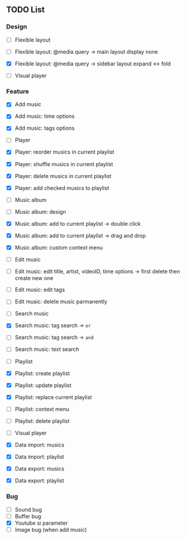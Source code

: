 ## TODO List

### Design

- [ ] Flexible layout
- [ ] Flexible layout: @media query -> main layout display none
- [x] Flexible layout: @media query -> sidebar layout expand <-> fold

- [ ] Visual player

### Feature

- [x] Add music
- [x] Add music: time options
- [x] Add music: tags options

- [ ] Player
- [x] Player: reorder musics in current playlist
- [x] Player: shuffle musics in current playlist
- [x] Player: delete musics in current playlist
- [x] Player: add checked musics to playlist

- [ ] Music album
- [ ] Music album: design
- [x] Music album: add to current playlist -> double click
- [x] Music album: add to current playlist -> drag and drop
- [x] Music album: custom context menu

- [ ] Edit music
- [ ] Edit music: edit title, artist, videoID, time options -> first delete then create new one
- [ ] Edit music: edit tags
- [ ] Edit music: delete music parmanently

- [ ] Search music
- [x] Search music: tag search -> `or`
- [ ] Search music: tag search -> `and`
- [ ] Search music: text search

- [ ] Playlist
- [x] Playlist: create playlist
- [x] Playlist: update playlist
- [x] Playlist: replace current playlist
- [ ] Playlist: context menu
- [ ] Playlist: delete playlist

- [ ] Visual player

- [x] Data import: musics
- [x] Data import: playlist
- [x] Data export: musics
- [x] Data export: playlist

### Bug

- [ ] Sound bug
- [ ] Buffer bug
- [x] Youtube si parameter
- [ ] Image bug (when add music)
